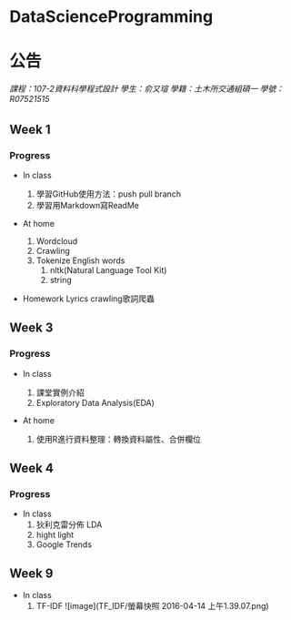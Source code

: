 # DataScienceProgramming

公告
=============

###### 課程：107-2資料科學程式設計 學生：俞又瑄 學籍：土木所交通組碩一 學號：R07521515 ######

Week 1
----
### Progress ###
* In class
  1. 學習GitHub使用方法：push pull branch
  2. 學習用Markdown寫ReadMe
 
* At home
  1. Wordcloud
  2. Crawling
  3. Tokenize English words
      1. nltk(Natural Language Tool Kit)
      2. string

* Homework
  Lyrics crawling歌詞爬蟲

Week 3
----
### Progress ###
* In class
  1. 課堂實例介紹
  2. Exploratory Data Analysis(EDA)
 
* At home
  1. 使用R進行資料整理：轉換資料屬性、合併欄位

Week 4
----
### Progress ###
* In class
  1. 狄利克雷分佈 LDA
	1. hight light
  2. Google Trends
 
Week 9
---
* In class
  1. TF-IDF
![image](TF_IDF/螢幕快照 2016-04-14 上午1.39.07.png)
